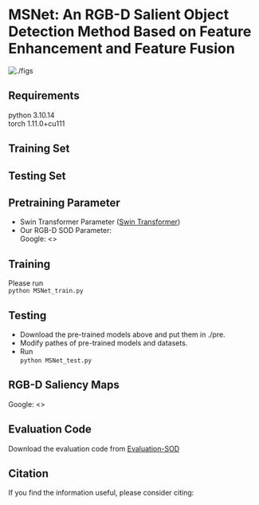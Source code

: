 # MSNet: An RGB-D Salient Object Detection Method Based on Feature Enhancement and Feature Fusion

![./figs](Overview.png)
## Requirements
python 3.10.14  
torch 1.11.0+cu111

## Training Set

## Testing Set

## Pretraining Parameter
* Swin Transformer Parameter ([Swin Transformer](https://github.com/SwinTransformer/storage/releases/download/v1.0.0/swin_base_patch4_window12_384_22k.pth))
* Our RGB-D SOD Parameter:  
  Google: <>

## Training
Please run  
```python MSNet_train.py```

## Testing
* Download the pre-trained models above and put them in ./pre.
* Modify pathes of pre-trained models and datasets.
* Run  
```python MSNet_test.py```

## RGB-D Saliency Maps
Google: <>

## Evaluation Code
Download the evaluation code from [Evaluation-SOD](https://github.com/Hanqer/Evaluate-SOD)

## Citation
If you find the information useful, please consider citing:
```

```
